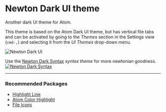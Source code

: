 # Newton Dark UI theme

Another dark UI theme for Atom.

This theme is based on the Atom Dark UI theme, but has vertical file tabs and can be activated by going to
the _Themes_ section in the Settings view (`cmd-,`) and selecting it from the
_UI Themes_ drop-down menu.

![Newton Dark UI](http://jasesmith.github.io/newton-dark-ui/newton-dark-ui.png)

Use the [Newton Dark Syntax](https://atom.io/themes/newton-dark-syntax) _syntax theme_ for more newtonian goodness.
[![Newton Dark  Syntax](http://jasesmith.github.io/newton-dark-ui/newton-dark-syntax.png)](https://atom.io/themes/newton-dark-syntax)

---

### Recommended Packages
* [Highlight Line](https://atom.io/packages/highlight-line)
* [Atom Color Highlight](https://atom.io/packages/atom-color-highlight)
* [File Icons](https://atom.io/packages/file-icons)
